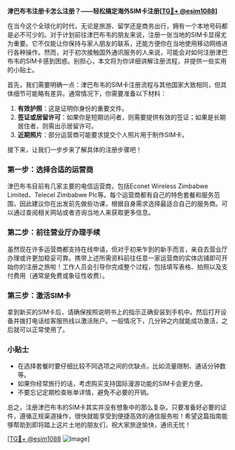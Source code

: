 **津巴布韦注册卡怎么注册？——轻松搞定海外SIM卡注册[[TG💪+ @esim1088](https://t.me/s/esim1088)]**

在当今这个全球化的时代，无论是旅游、留学还是商务出行，拥有一个本地号码都是必不可少的。对于计划前往津巴布韦的朋友来说，注册一张当地的SIM卡显得尤为重要。它不仅能让你保持与家人朋友的联系，还能方便你在当地使用移动网络进行各种操作。然而，对于初次接触国外通讯服务的人来说，可能会对如何注册津巴布韦的SIM卡感到困惑。别担心，本文将为你详细讲解注册流程，并提供一些实用的小贴士。

首先，我们需要明确一点：津巴布韦的SIM卡注册流程与其他国家大致相同，但具体细节可能略有差异。通常情况下，你需要准备以下材料：

1. **有效护照**：这是证明你身份的重要文件。
2. **签证或居留许可**：如果你是短期访问者，则需要提供有效的签证；如果是长期居住者，则需出示居留许可。
3. **近期照片**：部分运营商可能要求提交个人照片用于制作SIM卡。

接下来，让我们一步步来了解具体的注册步骤吧！

### 第一步：选择合适的运营商

津巴布韦目前有几家主要的电信运营商，包括Econet Wireless Zimbabwe Limited、Telecel Zimbabwe Plc等。每个运营商都有自己的特色套餐和服务范围，因此建议你在出发前先做些功课，根据自身需求选择最适合自己的服务商。可以通过查阅相关网站或者咨询当地人来获取更多信息。

### 第二步：前往营业厅办理手续

虽然现在许多运营商都支持在线申请，但对于初来乍到的新手而言，亲自去营业厅办理或许更加稳妥可靠。携带上述所需资料前往任意一家运营商的实体店铺即可开始你的注册之旅啦！工作人员会引导你完成整个过程，包括填写表格、拍照以及支付费用（通常是免费或象征性收费）。

### 第三步：激活SIM卡

拿到新买的SIM卡后，请确保按照说明书上的指示正确安装到手机中。然后打开设备并拨打电话给客服热线以激活账户。一般情况下，几分钟之内就能成功激活，之后就可以正常使用了。

### 小贴士

- 在选择套餐时要仔细比较不同选项之间的优缺点，比如流量限制、通话分钟数等。
- 如果你经常旅行的话，考虑购买支持国际漫游功能的SIM卡会更方便。
- 不要忘记定期检查账单详情，避免不必要的开销。

总之，注册津巴布韦的SIM卡其实并没有想象中的那么复杂。只要准备好必要的证件，遵循正规渠道操作，很快就能享受到便捷高效的通信服务啦！希望这篇指南能够帮助到即将踏上这片土地的朋友们，祝大家旅途愉快，通讯无忧！

[[TG💪+ @esim1088](https://t.me/s/esim1088) ![Image](https://i.postimg.cc/4NQfJmqS/Snipaste-2025-05-13-00-14-12.png)]